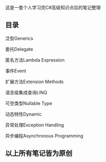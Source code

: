 这是一套个人学习完C#高级知识点后的笔记整理

目录
---------------------------------
泛型Generics

委托Delegate

匿名方法Lambda Expression

事件Event

扩展方法Extension Methods

语言级集成查询LINQ

可空类型Nullable Type

动态特性Dynamic

异常处理Exception Handling

异步编程Asynchronous Programming

以上所有笔记皆为原创
---------------------------------
